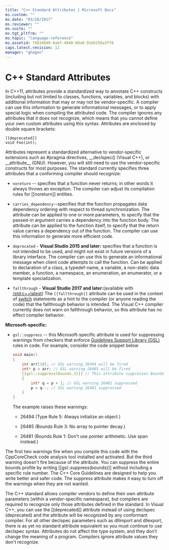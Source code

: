 ```yaml
---
title: "C++ Standard Attributes | Microsoft Docs"
ms.custom: ""
ms.date: "03/28/2017"
ms.reviewer: ""
ms.suite: ""
ms.tgt_pltfrm: ""
ms.topic: "language-reference"
ms.assetid: 748340d9-8abf-4940-b0a0-91b6156a3ff8
caps.latest.revision: 11
manager: "ghogen"
---
```

# C++ Standard Attributes
In C++11, attributes provide a standardized way to annotate C++ constructs (including but not limited to classes, functions, variables, and blocks) with additional information that may or may not be vendor-specific. A compiler can use this information to generate informational messages, or to apply special logic when compiling the attributed code. The compiler ignores any attributes that it does not recognize, which means that you cannot define your own custom attributes using this syntax. Attributes are enclosed by double square brackets:  
  
```  
[[deprecated]]  
void Foo(int);    
```  
  
 Attributes represent a standardized alternative to vendor-specific extensions such as #pragma directives, __declspec() (Visual C++), or \__attribute\_\_ (GNU). However, you will still need to use the vendor-specific constructs for most purposes. The standard currently specifies three attributes that a conforming compiler should recognize:  
  
-   `noreturn` -- specifies that a function never returns; in other words it always throws an exception. The compiler can adjust its compilation rules for [[noreturn]] entities.  
  
-   `carries_dependency`--specifies that the function propagates data dependency ordering with respect to thread synchronization. The attribute can be applied to one or more parameters, to specify that the passed-in argument carries a dependency into the function body. The attribute can be applied to the function itself, to specify that the return value carries a dependency out of the function. The compiler can use this information to generate more efficient code.  
  
-   `deprecated` - **Visual Studio 2015 and later:** specifies that a function is not intended to be used, and might not exist in future versions of a library interface. The compiler can use this to generate an informational message when client code attempts to call the function. Can be applied to declaration of a class, a typedef-name, a variable, a non-static data member, a function, a namespace, an enumeration, an enumerator, or a template specialization.  

-   `fallthrough` - **Visual Studio 2017 and later:**(available with [/std:c++latest](../build/reference/std-specify-language-standard-version.md)) The `[[fallthrough]]` attribute can be used in the context of [switch](switch-statement-cpp.md) statements as a hint to the compiler (or anyone reading the code) that the fallthrough behavior is intended. The Visual C++ compiler currently does not warn on fallthrough behavior, so this attribute has no effect compiler behavior.

**Microsoft-specific:**
  
-   `gsl::suppress`  -- this Microsoft-specific attribute is used for suppressing warnings from checkers that enforce [Guidelines Support Library (GSL)](https://github.com/Microsoft/GSL) rules in code. For example, consider the code snippet below  
  
    ```cpp  
    void main()  
    {  
        int arr[10]; // GSL warning 26494 will be fired  
        int* p = arr; // GSL warning 26485 will be fired  
        [[gsl::suppress(bounds.1)]] // This attribute suppresses Bounds rule #1  
        {  
            int* q = p + 1; // GSL warning 26481 suppressed  
            p = q--; // GSL warning 26481 suppressed   
        }  
    }  
    ```  
  
     The example raises these warnings:  
  
    -  26494 (Type Rule 5: Always initialize an object.)  
  
    -  26485 (Bounds Rule 3: No array to pointer decay.)  
  
    -  26481 (Bounds Rule 1: Don't use pointer arithmetic. Use span instead.)  
  
   The first two warnings fire when you compile this code with the CppCoreCheck code analysis tool installed and activated. But the third warning doesn't fire because of the attribute. You can suppress the entire bounds profile by writing [[gsl::suppress(bounds)]] without including a specific rule number. The C++ Core Guidelines are designed to help you write better and safer code. The suppress attribute makes it easy to turn off the warnings when they are not wanted.  
  
 The C++ standard allows compiler vendors to define their own attribute parameters (within a vendor-specific namespace), but compilers are required to recognize only those attributes defined in the standard. In Visual C++, you can use the [[deprecated]] attribute instead of using declspec (deprecated) and the attribute will be recognized by any conformant compiler. For all other declspec parameters such as dllimport and dllexport, there is as yet no standard attribute equivalent so you must continue to use declspec syntax. Attributes do not affect the type system, and they don’t change the meaning of a program. Compilers ignore attribute values they don't recognize.